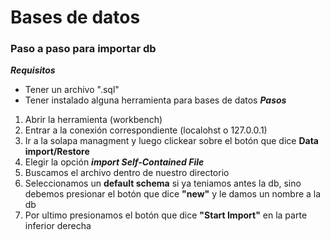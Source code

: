 # Bases de datos

### Paso a paso para importar db
**_Requisitos_**
- Tener un archivo ".sql"
- Tener instalado alguna herramienta para bases de datos
**_Pasos_**
1. Abrir la herramienta (workbench)
2. Entrar a la conexión correspondiente (localohst o 127.0.0.1)
3. Ir a la solapa managment y luego clickear sobre el botón que dice **Data import/Restore**
4. Elegir la opción **_import Self-Contained File_**
5. Buscamos el archivo dentro de nuestro directorio
6. Seleccionamos un **default schema** si ya teniamos antes la db, sino debemos presionar el botón que dice **"new"** y le damos un nombre a la db
7. Por ultimo presionamos el botón que dice **"Start Import"** en la parte inferior derecha